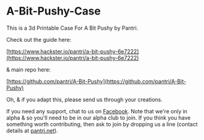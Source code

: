 # A-Bit-Pushy-Case
This is a 3d Printable Case For A Bit Pushy by Pantri.

Check out the guide here:

[https://www.hackster.io/pantri/a-bit-pushy-6e7222](https://www.hackster.io/pantri/a-bit-pushy-6e7222)

& main repo here:

[https://github.com/pantri/A-Bit-Pushy](https://github.com/pantri/A-Bit-Pushy)

Oh, & if you adapt this, please send us through your creations.

If you need any support, chat to us on [Facebook](https://www.facebook.com/groups/545153832488441/).  Note that we're only in alpha & so you'll need to be in our alpha club to join.  If you think you have something worth contributing, then ask to join by dropping us a line (contact details at [pantri.net](http://www.pantri.net)).